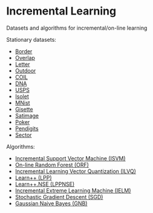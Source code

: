 # Incremental Learning
Datasets and algorithms for incremental/on-line learning

Stationary datasets:
- [Border](https://github.com/vlosing/Online-learning/tree/master/datasets/border)
- [Overlap](https://github.com/vlosing/Online-learning/tree/master/datasets/overlap)
- [Letter](https://archive.ics.uci.edu/ml/datasets/Letter+Recognition)
- [Outdoor](https://github.com/vlosing/Online-learning/tree/master/datasets/outdoor)
- [COIL](https://github.com/vlosing/Online-learning/tree/master/datasets/COIL)
- [DNA](https://www.csie.ntu.edu.tw/~cjlin/libsvmtools/datasets/multiclass.html#dna)
- [USPS](https://www.csie.ntu.edu.tw/~cjlin/libsvmtools/datasets/multiclass.html#usps)
- [Isolet](https://archive.ics.uci.edu/ml/datasets/ISOLET)
- [MNist](https://github.com/vlosing/Online-learning/tree/master/datasets/MNIST)
- [Gisette](https://archive.ics.uci.edu/ml/datasets/Gisette)
- [Satimage](https://archive.ics.uci.edu/ml/machine-learning-databases/statlog/satimage/)
- [Poker](https://www.csie.ntu.edu.tw/~cjlin/libsvmtools/datasets/multiclass.html#poker)
- [Pendigits](https://www.csie.ntu.edu.tw/~cjlin/libsvmtools/datasets/multiclass.html)
- [Sector](https://www.csie.ntu.edu.tw/~cjlin/libsvmtools/datasets/multiclass.html)

Algorithms:
- [Incremental Support Vector Machine (ISVM)](https://github.com/diehl/Incremental-SVM-Learning-in-MATLAB)
- [On-line Random Forest (ORF)](https://github.com/amirsaffari/online-multiclass-lpboost)
- [Incremental Learning Vector Quantization (ILVQ)](https://github.com/vlosing/ILVQ)
- [Learn++ (LPP)](https://github.com/gditzler/IncrementalLearning)
- [Learn++.NSE (LPPNSE)](https://github.com/gditzler/IncrementalLearning)
- [Incremental Extreme Learning Machine (IELM)](http://www3.ntu.edu.sg/home/egbhuang/elm_codes.html)
- [Stochastic Gradient Descent (SGD)](http://scikit-learn.org/stable/modules/generated/sklearn.linear_model.SGDClassifier.html)
- [Gaussian Naive Bayes (GNB)](http://scikit-learn.org/stable/modules/generated/sklearn.naive_bayes.GaussianNB.html#sklearn.naive_bayes.GaussianNB)
